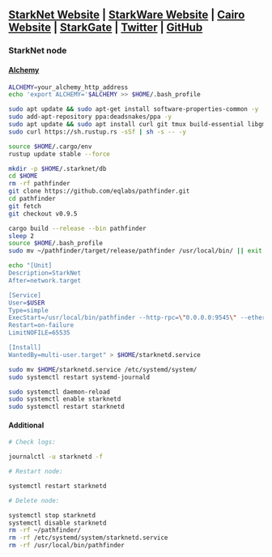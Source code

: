 ## [StarkNet Website](https://starknet.io/) | [StarkWare Website](https://starkware.co/) | [Cairo Website](https://www.cairo-lang.org/) | [StarkGate](https://starkgate.starknet.io/) | [Twitter](https://twitter.com/Starknet) | [GitHub](https://github.com/starkware-libs)






### StarkNet node

#### [Alchemy](https://alchemy.com/?r=cf7a724f05e2bf08)

```bash
ALCHEMY=your_alchemy_http_address
echo 'export ALCHEMY='$ALCHEMY >> $HOME/.bash_profile
```


```bash
sudo apt update && sudo apt-get install software-properties-common -y
sudo add-apt-repository ppa:deadsnakes/ppa -y
sudo apt update && sudo apt install curl git tmux build-essential libgmp-dev pkg-config libssl-dev libzstd-dev protobuf-compiler -y
sudo curl https://sh.rustup.rs -sSf | sh -s -- -y
```

```bash
source $HOME/.cargo/env
rustup update stable --force
```

```bash
mkdir -p $HOME/.starknet/db
cd $HOME
rm -rf pathfinder
git clone https://github.com/eqlabs/pathfinder.git
cd pathfinder
git fetch
git checkout v0.9.5
```

```bash
cargo build --release --bin pathfinder
sleep 2
source $HOME/.bash_profile
sudo mv ~/pathfinder/target/release/pathfinder /usr/local/bin/ || exit
```

```bash
echo "[Unit]
Description=StarkNet
After=network.target

[Service]
User=$USER
Type=simple
ExecStart=/usr/local/bin/pathfinder --http-rpc=\"0.0.0.0:9545\" --ethereum.url \"$ALCHEMY\" --data-directory \"$HOME/.starknet/db\"
Restart=on-failure
LimitNOFILE=65535

[Install]
WantedBy=multi-user.target" > $HOME/starknetd.service
```

```bash
sudo mv $HOME/starknetd.service /etc/systemd/system/
sudo systemctl restart systemd-journald

sudo systemctl daemon-reload
sudo systemctl enable starknetd
sudo systemctl restart starknetd
```



#### Additional

```bash
# Check logs:

journalctl -u starknetd -f

# Restart node:

systemctl restart starknetd

# Delete node:

systemctl stop starknetd
systemctl disable starknetd
rm -rf ~/pathfinder/
rm -rf /etc/systemd/system/starknetd.service
rm -rf /usr/local/bin/pathfinder
```
